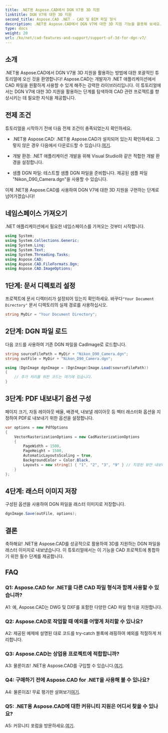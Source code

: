```yaml
---
title: .NET용 Aspose.CAD에서 DGN V7용 3D 지원
linktitle: DGN V7에 대한 3D 지원
second_title: Aspose.CAD .NET - CAD 및 BIM 파일 형식
description: .NET용 Aspose.CAD에서 DGN V7에 대한 3D 지원 기능을 활용해 보세요. 단계별 튜토리얼을 따라해보세요.
type: docs
weight: 20
url: /ko/net/cad-features-and-support/support-of-3d-for-dgn-v7/
---
```

## 소개

.NET용 Aspose.CAD에서 DGN V7용 3D 지원을 활용하는 방법에 대한 포괄적인 튜토리얼에 오신 것을 환영합니다! Aspose.CAD는 개발자가 .NET 애플리케이션에서 CAD 파일을 원활하게 사용할 수 있게 해주는 강력한 라이브러리입니다. 이 튜토리얼에서는 DGN V7에 대한 3D 지원을 활용하는 단계를 탐색하여 CAD 관련 프로젝트를 향상시키는 데 필요한 지식을 제공합니다.

## 전제 조건

튜토리얼을 시작하기 전에 다음 전제 조건이 충족되었는지 확인하세요.

-  .NET용 Aspose.CAD: .NET용 Aspose.CAD가 설치되어 있는지 확인하세요. 그렇지 않은 경우 다음에서 다운로드할 수 있습니다.[여기](https://releases.aspose.com/cad/net/).

- 개발 환경: .NET 애플리케이션 개발을 위해 Visual Studio와 같은 적합한 개발 환경을 설정합니다.

- 샘플 DGN 파일: 테스트할 샘플 DGN 파일을 준비합니다. 제공된 샘플 파일 "Nikon_D90_Camera.dgn"을 사용할 수 있습니다.

이제 .NET용 Aspose.CAD를 사용하여 DGN V7에 대한 3D 지원을 구현하는 단계로 넘어가겠습니다!

## 네임스페이스 가져오기

.NET 애플리케이션에서 필요한 네임스페이스를 가져오는 것부터 시작합니다.

```csharp
using System;
using System.Collections.Generic;
using System.Linq;
using System.Text;
using System.Threading.Tasks;
using Aspose.CAD;
using Aspose.CAD.FileFormats.Dgn;
using Aspose.CAD.ImageOptions;
```

## 1단계: 문서 디렉토리 설정

 프로젝트에 문서 디렉터리가 설정되어 있는지 확인하세요. 바꾸다`"Your Document Directory"` 문서 디렉토리의 실제 경로를 사용하십시오.

```csharp
string MyDir = "Your Document Directory";
```

## 2단계: DGN 파일 로드

다음 코드를 사용하여 기존 DGN 파일을 CadImage로 로드합니다.

```csharp
string sourceFilePath = MyDir + "Nikon_D90_Camera.dgn";
string outFile = MyDir + "Nikon_D90_Camera.dgn";

using (DgnImage dgnImage = (DgnImage)Image.Load(sourceFilePath))
{
    // 추가 처리를 위한 코드는 여기에 있습니다.
}
```

## 3단계: PDF 내보내기 옵션 구성

페이지 크기, 자동 레이아웃 배율, 배경색, 내보낼 레이아웃 등 벡터 래스터화 옵션을 지정하여 PDF로 내보내기 위한 옵션을 설정합니다.

```csharp
var options = new PdfOptions
{
    VectorRasterizationOptions = new CadRasterizationOptions
    {
        PageWidth = 1500,
        PageHeight = 1500,
        AutomaticLayoutsScaling = true,
        BackgroundColor = Color.Black,
        Layouts = new string[] { "1", "2", "3", "9" } // 지정된 뷰만 내보내기
    }
};
```

## 4단계: 래스터 이미지 저장

구성된 옵션을 사용하여 DGN 파일을 래스터 이미지로 저장합니다.

```csharp
dgnImage.Save(outFile, options);
```

## 결론

축하해요! .NET용 Aspose.CAD를 성공적으로 활용하여 3D를 지원하는 DGN 파일을 래스터 이미지로 내보냈습니다. 이 튜토리얼에서는 이 기능을 CAD 프로젝트에 통합하기 위한 필수 단계를 제공합니다.

## FAQ

### Q1: Aspose.CAD for .NET을 다른 CAD 파일 형식과 함께 사용할 수 있습니까?

A1: 예, Aspose.CAD는 DWG 및 DXF를 포함한 다양한 CAD 파일 형식을 지원합니다.

### Q2: Aspose.CAD로 작업할 때 예외를 어떻게 처리할 수 있나요?

A2: 제공된 예제에 설명된 대로 코드를 try-catch 블록에 래핑하여 예외를 적절하게 처리합니다.

### Q3: Aspose.CAD는 상업용 프로젝트에 적합합니까?

 A3: 물론이죠! .NET용 Aspose.CAD를 구입할 수 있습니다.[여기](https://purchase.aspose.com/buy).

### Q4: 구매하기 전에 Aspose.CAD for .NET을 사용해 볼 수 있나요?

A4: 물론이죠! 무료 평가판 살펴보기[여기](https://releases.aspose.com/).

### Q5: .NET용 Aspose.CAD에 대한 커뮤니티 지원은 어디서 찾을 수 있나요?

 A5: 커뮤니티 포럼을 방문하세요.[여기](https://forum.aspose.com/c/cad/19).